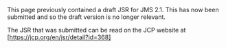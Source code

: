 This page previously contained a draft JSR for JMS 2.1. This has now been submitted and so the draft version is no longer relevant.

The JSR that was submitted can be read on the JCP website at [https://jcp.org/en/jsr/detail?id=368]

